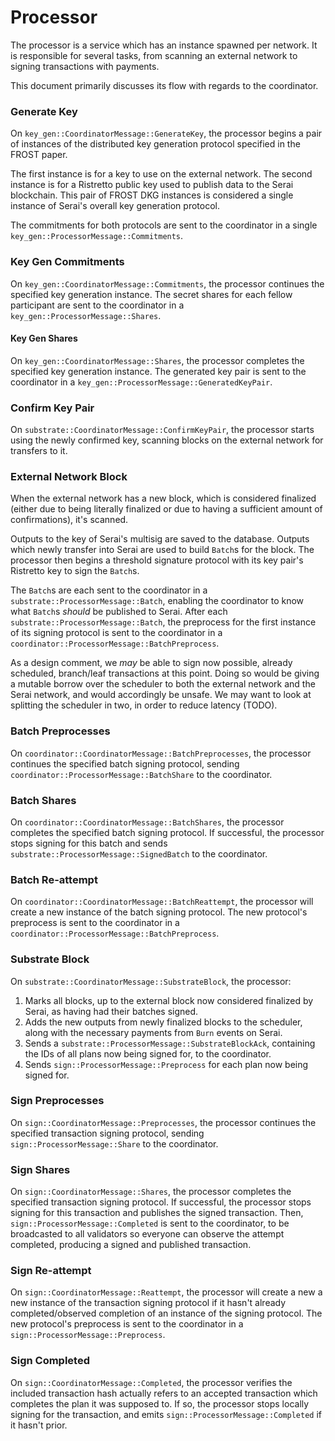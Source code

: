 # Processor

The processor is a service which has an instance spawned per network. It is
responsible for several tasks, from scanning an external network to signing
transactions with payments.

This document primarily discusses its flow with regards to the coordinator.

### Generate Key

On `key_gen::CoordinatorMessage::GenerateKey`, the processor begins a pair of
instances of the distributed key generation protocol specified in the FROST
paper.

The first instance is for a key to use on the external network. The second
instance is for a Ristretto public key used to publish data to the Serai
blockchain. This pair of FROST DKG instances is considered a single instance of
Serai's overall key generation protocol.

The commitments for both protocols are sent to the coordinator in a single
`key_gen::ProcessorMessage::Commitments`.

### Key Gen Commitments

On `key_gen::CoordinatorMessage::Commitments`, the processor continues the
specified key generation instance. The secret shares for each fellow
participant are sent to the coordinator in a
`key_gen::ProcessorMessage::Shares`.

#### Key Gen Shares

On `key_gen::CoordinatorMessage::Shares`, the processor completes the specified
key generation instance. The generated key pair is sent to the coordinator in a
`key_gen::ProcessorMessage::GeneratedKeyPair`.

### Confirm Key Pair

On `substrate::CoordinatorMessage::ConfirmKeyPair`, the processor starts using
the newly confirmed key, scanning blocks on the external network for
transfers to it.

### External Network Block

When the external network has a new block, which is considered finalized
(either due to being literally finalized or due to having a sufficient amount
of confirmations), it's scanned.

Outputs to the key of Serai's multisig are saved to the database. Outputs which
newly transfer into Serai are used to build `Batch`s for the block. The
processor then begins a threshold signature protocol with its key pair's
Ristretto key to sign the `Batch`s.

The `Batch`s are each sent to the coordinator in a
`substrate::ProcessorMessage::Batch`, enabling the coordinator to know what
`Batch`s *should* be published to Serai. After each
`substrate::ProcessorMessage::Batch`, the preprocess for the first instance of
its signing protocol is sent to the coordinator in a
`coordinator::ProcessorMessage::BatchPreprocess`.

As a design comment, we *may* be able to sign now possible, already scheduled,
branch/leaf transactions at this point. Doing so would be giving a mutable
borrow over the scheduler to both the external network and the Serai network,
and would accordingly be unsafe. We may want to look at splitting the scheduler
in two, in order to reduce latency (TODO).

### Batch Preprocesses

On `coordinator::CoordinatorMessage::BatchPreprocesses`, the processor
continues the specified batch signing protocol, sending
`coordinator::ProcessorMessage::BatchShare` to the coordinator.

### Batch Shares

On `coordinator::CoordinatorMessage::BatchShares`, the processor
completes the specified batch signing protocol. If successful, the processor
stops signing for this batch and sends
`substrate::ProcessorMessage::SignedBatch` to the coordinator.

### Batch Re-attempt

On `coordinator::CoordinatorMessage::BatchReattempt`, the processor will create
a new instance of the batch signing protocol. The new protocol's preprocess is
sent to the coordinator in a `coordinator::ProcessorMessage::BatchPreprocess`.

### Substrate Block

On `substrate::CoordinatorMessage::SubstrateBlock`, the processor:

1) Marks all blocks, up to the external block now considered finalized by
   Serai, as having had their batches signed.
2) Adds the new outputs from newly finalized blocks to the scheduler, along
   with the necessary payments from `Burn` events on Serai.
3) Sends a `substrate::ProcessorMessage::SubstrateBlockAck`, containing the IDs
   of all plans now being signed for, to the coordinator.
4) Sends `sign::ProcessorMessage::Preprocess` for each plan now being signed
   for.

### Sign Preprocesses

On `sign::CoordinatorMessage::Preprocesses`, the processor continues the
specified transaction signing protocol, sending `sign::ProcessorMessage::Share`
to the coordinator.

### Sign Shares

On `sign::CoordinatorMessage::Shares`, the processor completes the specified
transaction signing protocol. If successful, the processor stops signing for
this transaction and publishes the signed transaction. Then,
`sign::ProcessorMessage::Completed` is sent to the coordinator, to be
broadcasted to all validators so everyone can observe the attempt completed,
producing a signed and published transaction.

### Sign Re-attempt

On `sign::CoordinatorMessage::Reattempt`, the processor will create a new
a new instance of the transaction signing protocol if it hasn't already
completed/observed completion of an instance of the signing protocol. The new
protocol's preprocess is sent to the coordinator in a
`sign::ProcessorMessage::Preprocess`.

### Sign Completed

On `sign::CoordinatorMessage::Completed`, the processor verifies the included
transaction hash actually refers to an accepted transaction which completes the
plan it was supposed to. If so, the processor stops locally signing for the
transaction, and emits `sign::ProcessorMessage::Completed` if it hasn't prior.
